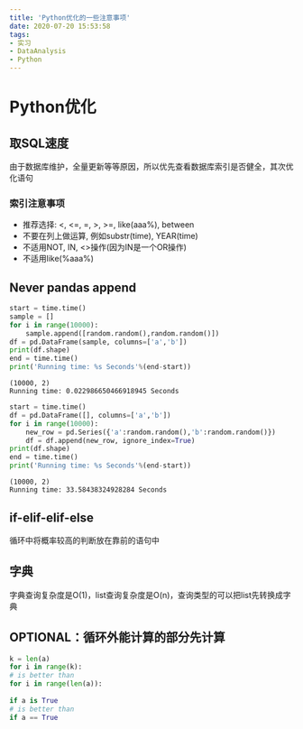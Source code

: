 ```yaml
---
title: 'Python优化的一些注意事项'
date: 2020-07-20 15:53:58
tags:
- 实习
- DataAnalysis
- Python
---
```

# Python优化

## 取SQL速度

由于数据库维护，全量更新等等原因，所以优先查看数据库索引是否健全，其次优化语句

### 索引注意事项

* 推荐选择: <, <=, =, >, >=, like(aaa%), between
* 不要在列上做运算, 例如substr(time), YEAR(time)
* 不适用NOT, IN, <>操作(因为IN是一个OR操作)
* 不适用like(%aaa%)

## Never pandas append

```python
start = time.time()
sample = []
for i in range(10000):
    sample.append([random.random(),random.random()])
df = pd.DataFrame(sample, columns=['a','b'])
print(df.shape)
end = time.time()
print('Running time: %s Seconds'%(end-start))
```

```
(10000, 2)
Running time: 0.022986650466918945 Seconds
```

```python
start = time.time()
df = pd.DataFrame([], columns=['a','b'])
for i in range(10000):
    new_row = pd.Series({'a':random.random(),'b':random.random()})
    df = df.append(new_row, ignore_index=True)
print(df.shape)
end = time.time()
print('Running time: %s Seconds'%(end-start))
```

```
(10000, 2)
Running time: 33.58438324928284 Seconds
```

## if-elif-elif-else

循环中将概率较高的判断放在靠前的语句中

## 字典

字典查询复杂度是O(1)，list查询复杂度是O(n)，查询类型的可以把list先转换成字典

## OPTIONAL：循环外能计算的部分先计算

```python
k = len(a)
for i in range(k):
# is better than 
for i in range(len(a)):
    
if a is True 
# is better than
if a == True
```

